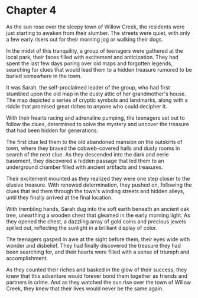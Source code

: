 # Chapter 4

As the sun rose over the sleepy town of Willow Creek, the residents were just starting to awaken from their slumber. The streets were quiet, with only a few early risers out for their morning jog or walking their dogs.

In the midst of this tranquility, a group of teenagers were gathered at the local park, their faces filled with excitement and anticipation. They had spent the last few days poring over old maps and forgotten legends, searching for clues that would lead them to a hidden treasure rumored to be buried somewhere in the town.

It was Sarah, the self-proclaimed leader of the group, who had first stumbled upon the old map in the dusty attic of her grandmother's house. The map depicted a series of cryptic symbols and landmarks, along with a riddle that promised great riches to anyone who could decipher it.

With their hearts racing and adrenaline pumping, the teenagers set out to follow the clues, determined to solve the mystery and uncover the treasure that had been hidden for generations.

The first clue led them to the old abandoned mansion on the outskirts of town, where they braved the cobweb-covered halls and dusty rooms in search of the next clue. As they descended into the dark and eerie basement, they discovered a hidden passage that led them to an underground chamber filled with ancient artifacts and treasures.

Their excitement mounted as they realized they were one step closer to the elusive treasure. With renewed determination, they pushed on, following the clues that led them through the town's winding streets and hidden alleys, until they finally arrived at the final location.

With trembling hands, Sarah dug into the soft earth beneath an ancient oak tree, unearthing a wooden chest that gleamed in the early morning light. As they opened the chest, a dazzling array of gold coins and precious jewels spilled out, reflecting the sunlight in a brilliant display of color.

The teenagers gasped in awe at the sight before them, their eyes wide with wonder and disbelief. They had finally discovered the treasure they had been searching for, and their hearts were filled with a sense of triumph and accomplishment.

As they counted their riches and basked in the glow of their success, they knew that this adventure would forever bond them together as friends and partners in crime. And as they watched the sun rise over the town of Willow Creek, they knew that their lives would never be the same again.